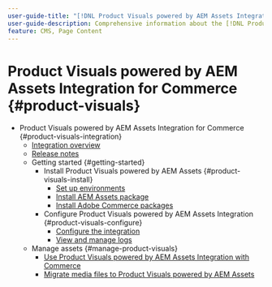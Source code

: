 ```yaml
---
user-guide-title: "[!DNL Product Visuals powered by AEM Assets Integration] for Commerce Guide"
user-guide-description: Comprehensive information about the [!DNL Product Visuals powered by AEM Assets Integration] for Adobe Commerce and Magento Open Source administrators and eCommerce marketers.
feature: CMS, Page Content
---
```


# Product Visuals powered by AEM Assets Integration for Commerce {#product-visuals}

- Product Visuals powered by AEM Assets Integration for Commerce {#product-visuals-integration}
  - [Integration overview](overview.md)
  - [Release notes](release-notes.md)
  - Getting started {#getting-started}
    - Install Product Visuals powered by AEM Assets {#product-visuals-install}
      - [Set up environments](setup-integration.md)
      - [Install AEM Assets package](configure-aem.md)
      - [Install Adobe Commerce packages](configure-commerce.md)
    - Configure Product Visuals powered by AEM Assets Integration {#product-visuals-configure}
      - [Configure the integration](setup-synchronization.md)
      - [View and manage logs](log-files.md)
  - Manage assets {#manage-product-visuals}
    - [Use Product Visuals powered by AEM Assets Integration with Commerce](manage-aem-assets.md)
    - [Migrate media files to Product Visuals powered by AEM Assets](migrate-data.md)
